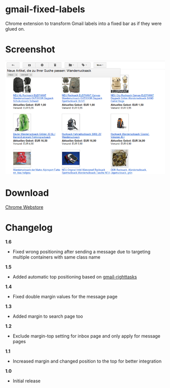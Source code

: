 gmail-fixed-labels
==================

Chrome extension to transform Gmail labels into a fixed bar as if they were glued on.

# Screenshot 
![](images/screenshot-fixed-labels.png)

# Download

[Chrome Webstore](https://chrome.google.com/webstore/detail/oaiihlknofchdhnonldnhcejeleciooh)

# Changelog

**1.6**

- Fixed wrong positioning after sending a message due to targeting multiple containers with same class name

**1.5**

- Added automatic top positioning based on [gmail-righttasks](https://github.com/ghinda/gmail-righttasks)

**1.4**

- Fixed double margin values for the message page

**1.3**

- Added margin to search page too

**1.2**

- Exclude margin-top setting for inbox page and only apply for message pages

**1.1**

- Increased margin and changed position to the top for better integration

**1.0**

- Initial release
